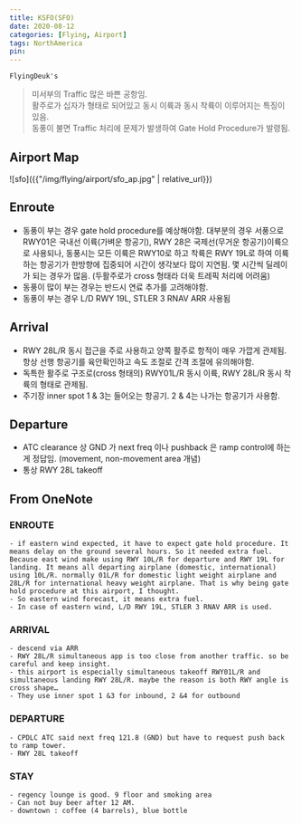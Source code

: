 ```yaml
---
title: KSFO(SFO)
date: 2020-08-12
categories: [Flying, Airport]
tags: NorthAmerica
pin:
---
```


`FlyingDeuk's`
> 미서부의 Traffic 많은 바쁜 공항임. <br>
활주로가 십자가 형태로 되어있고 동시 이륙과 동시 착륙이 이루어지는 특징이 있음. <br>
동풍이 불면 Traffic 처리에 문제가 발생하여 Gate Hold Procedure가 발령됨.

## Airport Map
![sfo]({{"/img/flying/airport/sfo_ap.jpg" | relative_url}})

## Enroute
* 동풍이 부는 경우 gate hold procedure를 예상해야함. 대부분의 경우 서풍으로 RWY01은 국내선 이륙(가벼운 항공기), RWY 28은 국제선(무거운 항공기)이륙으로 사용되나, 동풍시는 모든 이륙은 RWY10로 하고 착륙은 RWY 19L로 하여 이륙하는 항공기가 한방향에 집중되어 시간이 생각보다 많이 지연됨. 몇 시간씩 딜레이가 되는 경우가 많음. (두활주로가 cross 형태라 더욱 트레픽 처리에 어려움)
* 동풍이 많이 부는 경우는 반드시 연료 추가를 고려해야함.  
* 동풍이 부는 경우 L/D RWY 19L, STLER 3 RNAV ARR 사용됨

## Arrival

* RWY 28L/R 동시 접근을 주로 사용하고 양쪽 활주로 항적이 매우 가깝게 관제됨. 항상  선행 항공기를 육안확인하고 속도 조절로 간격 조절에 유의해야함.
* 독특한 활주로 구조로(cross 형태의) RWY01L/R 동시 이륙, RWY 28L/R 동시 착륙의 형태로 관제됨.
* 주기장 inner spot 1 & 3는 들어오는 항공기. 2 & 4는 나가는 항공기가 사용함.

## Departure
* ATC clearance 상 GND 가 next freq 이나 pushback 은 ramp control에 하는게 정답임. (movement, non-movement area 개념)
* 통상 RWY 28L takeoff




## From OneNote

### ENROUTE
	- if eastern wind expected, it have to expect gate hold procedure. It means delay on the ground several hours. So it needed extra fuel. Because east wind make using RWY 10L/R for departure and RWY 19L for landing. It means all departing airplane (domestic, international) using 10L/R. normally 01L/R for domestic light weight airplane and 28L/R for international heavy weight airplane. That is why being gate hold procedure at this airport, I thought.
	- So eastern wind forecast, it means extra fuel.  
	- In case of eastern wind, L/D RWY 19L, STLER 3 RNAV ARR is used.

### ARRIVAL
	- descend via ARR
	- RWY 28L/R simultaneous app is too close from another traffic. so be careful and keep insight.
	- this airport is especially simultaneous takeoff RWY01L/R and simultaneous landing RWY 28L/R. maybe the reason is both RWY angle is cross shape…
	- They use inner spot 1 &3 for inbound, 2 &4 for outbound

### DEPARTURE
	- CPDLC ATC said next freq 121.8 (GND) but have to request push back to ramp tower.
	- RWY 28L takeoff

### STAY
	- regency lounge is good. 9 floor and smoking area
	- Can not buy beer after 12 AM.
	- downtown : coffee (4 barrels), blue bottle

